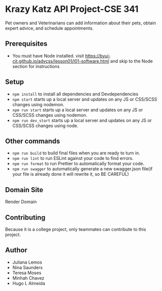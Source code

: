 # Krazy Katz API Project-CSE 341
Pet owners and Veterinarians can add information about their pets, obtain expert advice, and schedule appointments.  

## Prerequisites

- You must have Node installed. visit https://byui-cit.github.io/advcss/lesson01/l01-software.html and skip to the Node section for instructions

## Setup

- `npm install` to install all dependencies and Devdependencies
- `npm start` starts up a local server and updates on any JS or CSS/SCSS changes using nodemon.
- `npm run start` starts up a local server and updates on any JS or CSS/SCSS changes using nodemon.
- `npm run dev_start` starts up a local server and updates on any JS or CSS/SCSS changes using node.

## Other commands

- `npm run build` to build final files when you are ready to turn in.
- `npm run lint` to run ESLint against your code to find errors.
- `npm run format` to run Prettier to automatically format your code.
- `npm run swagger` to automatically generate a new swagger.json file(if your file is already done it will rewrite it, so BE CAREFUL)

## Domain Site
Render Domain

## Contributing
Because it is a college project, only teammates can contribute to this project.

## Author
- Juliana Lemos
- Nina Saunders
- Teresa Moses
- Minhah Chavez 
- Hugo L Almeida